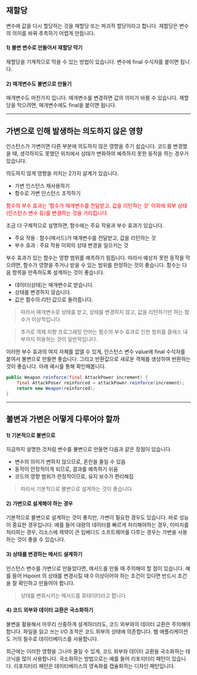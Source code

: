 
## 재할당

변수에 값을 다시 할당하는 것을 재할당 또는 파괴적 할당이라고 합니다. 재할당은 변수의 의미를 바꿔 추측하기 어렵게 만듭니다.

#### 1) 불변 변수로 만들어서 재할당 막기

재할당을 기계적으로 막을 수 있는 방법이 있습니다. 변수에 final 수식자를 붙이면 됩니다.

#### 2) 매개변수도 불변으로 만들기

매개변수도 마찬가지 입니다. 매개변수를 변경하면 값의 의미가 바뀔 수 있습니다. 재할당을 막으려면, 매개변수에도 final을 붙이면 됩니다.


---

## 가변으로 인해 발생하는 의도하지 않은 영향

인스턴스가 가변이면 다른 부분에 의도하지 않은 영향을 주기 쉽습니다. 코드를 변경했을 때, 생각하지도 못했던 위치에서 상태가 변화하여 예측하지 못한 동작을 하는 경우가 있습니다.

의도하지 않게 영향을 끼치는 2가지 살계가 있습니다.

- 가변 인스턴스 재사용하기
- 함수로 가변 인스턴스 조작하기

<span style="color:#ff0000">함수의 부수 효과는 '함수가 매개변수를 전달받고, 값을 리턴하는 것' 이외에 외부 상태(인스턴스 변수 등)를 변경하는 것을 가리킵니다.</span>

조금 더 구체적으로 설명하면, 함수에는 주요 작용과 부수 효과가 있습니다.

- 주요 작용 : 함수(메서드)가 매개변수를 전달받고, 값을 리턴하는 것
- 부수 효과 : 주요 작용 이외의 상태 변경을 일으키는 것

부수 효과가 있는 함수는 영향 범위를 예측하기 힘듭니다. 따라서 예상치 못한 동작을 막으려면, 함수가 영향을 주거나 받을 수 있는 범위를 한정하는 것이 좋습니다. 함수는 다음 항목을 만족하도록 설계하는 것이 좋습니다.

- 데이터(상태)는 매개변수로 받습니다.
- 상태를 변경하지 않습니다.
- 값은 함수의 리턴 값으로 돌려줍니다.

> 따라서 매개변수로 상태를 받고, 상태를 변경하지 않고, 값을 리턴하기만 하는 함수가 이상적입니다.

> 추가로 객체 지향 프로그래밍 언어는 함수의 부수 효과로 인한 범위를 클래스 내부까지 허용하는 것이 일반적입니다.

이러한 부수 효과의 여지 자체를 없앨 수 있게, 인스턴스 변수 value에 final 수식자를 붙여서 불변으로 만들면 좋습니다. 그리고 반환값으로 새로운 객체를 생성하여 반환하는 것이 좋습니다. 아래 예시를 통해 확인해봅니다.

```java
public Weapon reinforce(final AttackPower increment) {
	final AttackPoser reinforced = attackPower.reinforce(increment);
	return new Weapon(reinforced);
}
```


---

## 불변과 가변은 어떻게 다루어야 할까

#### 1) 기본적으로 불변으로

지금까지 설명한 것처럼 변수를 불변으로 만들면 다음과 같은 장점이 있습니다.

- 변수의 의미가 변하지 않으므로, 혼란을 줄일 수 있음
- 동작이 안정적이게 되므로, 결과를 예측하기 쉬움
- 코드의 영향 범위가 한정적이므로, 유지 보수가 편리해짐

> 따라서 기본적으로 불변으로 설계하는 것이 좋습니다.

#### 2) 가변으로 설계해야 하는 경우

기본적으로 불변으로 설계하는 것이 좋지만, 가변이 필요한 경우도 있습니다. 바로 성능이 중요한 경우입니다. 예를 들어 대량의 데이터를 빠르게 처리해야하는 경우, 이미지를 처리하는 경우, 리소스에 제약이 큰 임베디드 소프트웨어를 다루는 경우는 가변을 사용하는 것이 좋을 수 있습니다.

#### 3) 상태를 변경하는 메서드 설계하기

인스턴스 변수를 가변으로 만들었다면, 메서드를 만들 때 주의해야 할 점이 있습니다.
예를 들어 Hipoint 의 상태를 변경시킬 때 0 이상이어야 하는 조건이 있다면 반드시 조건을 잘 확인하고 만들어야 합니다.

> 상태를 변화시키는 메서드를 뮤테이터라고 합니다.

#### 4) 코드 외부와 데이터 교환은 국소화하기

불변을 활용해서 아무리 신중하게 설계하더라도, 코드 외부와의 데이터 교환은 주의해야 합니다. 파일을 읽고 쓰는 I/O 조작은 코드 외부의 상태에 의존합니다. 웹 애플리케이션도 거의 필수로 데이터베이스를 사용합니다.

최근에는 이러한 영향을 그나마 줄일 수 있게, 코드 외부와 데이터 교환을 국소화하는 테크닉을 많이 사용합니다. 국소화하는 방법으로는 예를 들어 리포지터리 패턴이 있습니다. 리포지터리 패턴은 데이터베이스의 영속화를 캡슐화하는 디자인 패턴입니다.
